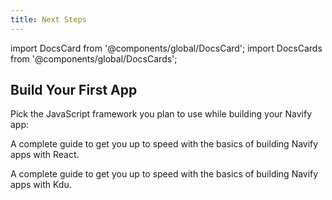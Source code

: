 ```yaml
---
title: Next Steps
---
```


<head>
  <title>Next Steps for Starting an App: Choose Your JavaScript Framework</title>
  <meta
    name="description"
    content="In order to build an Navify app, you first need to choose the JavaScript framework you plan to use. Learn more about next steps for starting an app with Navify."
  />
</head>

import DocsCard from '@components/global/DocsCard';
import DocsCards from '@components/global/DocsCards';

## Build Your First App

Pick the JavaScript framework you plan to use while building your Navify app:

<DocsCards>
  <DocsCard header="Start with React" href="../react/your-first-app" icon="/icons/logo-react-icon.png">
    <p>A complete guide to get you up to speed with the basics of building Navify apps with React.</p>
  </DocsCard>

  <DocsCard header="Start with Kdu" href="../kdu/your-first-app" icon="/icons/logo-kdu-icon.png">
    <p>A complete guide to get you up to speed with the basics of building Navify apps with Kdu.</p>
  </DocsCard>
</DocsCards>
